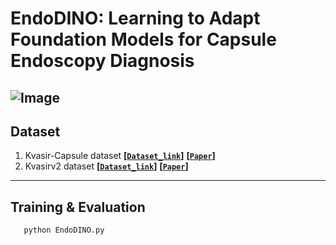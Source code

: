 # EndoDINO: Learning to Adapt Foundation Models for Capsule Endoscopy Diagnosis
![Image](https://github.com/ZhangBoowen/EndoDINO/blob/main/architecture.png)
---
## Dataset

1. Kvasir-Capsule dataset **[[`Dataset_link`](https://datasets.simula.no/kvasir-capsule/)]** **[[`Paper`](https://www.nature.com/articles/s41597-021-00920-z)]**
2. Kvasirv2 dataset **[[`Dataset_link`](https://datasets.simula.no/kvasir/)]** **[[`Paper`](https://www.researchgate.net/publication/316215961_KVASIR_A_Multi-Class_Image_Dataset_for_Computer_Aided_Gastrointestinal_Disease_Detection)]**
---
## Training & Evaluation

 ```bash
    python EndoDINO.py
 ```
